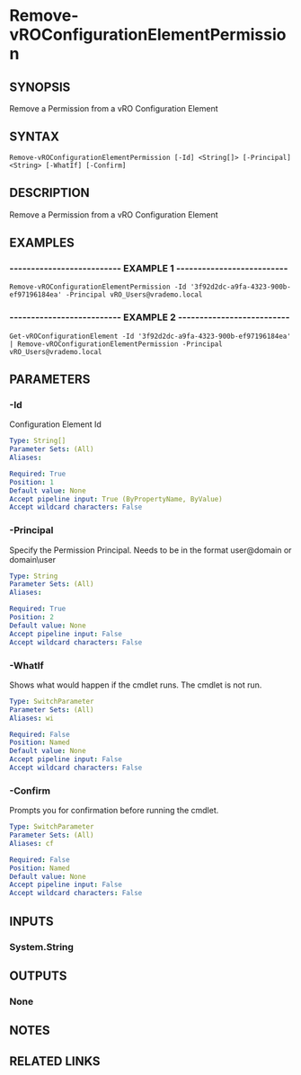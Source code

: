# Remove-vROConfigurationElementPermission

## SYNOPSIS
Remove a Permission from a vRO Configuration Element

## SYNTAX

```
Remove-vROConfigurationElementPermission [-Id] <String[]> [-Principal] <String> [-WhatIf] [-Confirm]
```

## DESCRIPTION
Remove a Permission from a vRO Configuration Element

## EXAMPLES

### -------------------------- EXAMPLE 1 --------------------------
```
Remove-vROConfigurationElementPermission -Id '3f92d2dc-a9fa-4323-900b-ef97196184ea' -Principal vRO_Users@vrademo.local
```

### -------------------------- EXAMPLE 2 --------------------------
```
Get-vROConfigurationElement -Id '3f92d2dc-a9fa-4323-900b-ef97196184ea' | Remove-vROConfigurationElementPermission -Principal vRO_Users@vrademo.local
```

## PARAMETERS

### -Id
Configuration Element Id

```yaml
Type: String[]
Parameter Sets: (All)
Aliases: 

Required: True
Position: 1
Default value: None
Accept pipeline input: True (ByPropertyName, ByValue)
Accept wildcard characters: False
```

### -Principal
Specify the Permission Principal.
Needs to be in the format user@domain or domain\user

```yaml
Type: String
Parameter Sets: (All)
Aliases: 

Required: True
Position: 2
Default value: None
Accept pipeline input: False
Accept wildcard characters: False
```

### -WhatIf
Shows what would happen if the cmdlet runs.
The cmdlet is not run.

```yaml
Type: SwitchParameter
Parameter Sets: (All)
Aliases: wi

Required: False
Position: Named
Default value: None
Accept pipeline input: False
Accept wildcard characters: False
```

### -Confirm
Prompts you for confirmation before running the cmdlet.

```yaml
Type: SwitchParameter
Parameter Sets: (All)
Aliases: cf

Required: False
Position: Named
Default value: None
Accept pipeline input: False
Accept wildcard characters: False
```

## INPUTS

### System.String

## OUTPUTS

### None

## NOTES

## RELATED LINKS

